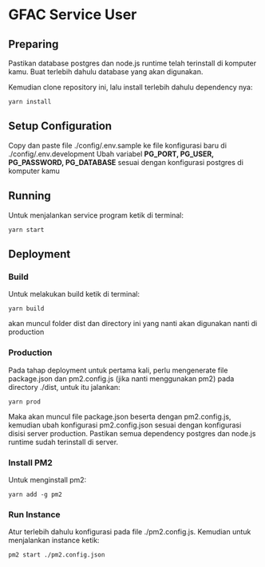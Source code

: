 # GFAC Service User

## Preparing

Pastikan database postgres dan node.js runtime telah terinstall di komputer kamu. Buat terlebih dahulu database yang akan digunakan.

Kemudian clone repository ini, lalu install terlebih dahulu dependency nya:

```
yarn install
```

## Setup Configuration

Copy dan paste file ./config/.env.sample ke file konfigurasi baru di ./config/.env.development
Ubah variabel **PG_PORT, PG_USER, PG_PASSWORD, PG_DATABASE** sesuai dengan konfigurasi postgres di komputer kamu

## Running

Untuk menjalankan service program ketik di terminal:

```
yarn start
```

## Deployment

### Build

Untuk melakukan build ketik di terminal:

```
yarn build
```

akan muncul folder dist dan directory ini yang nanti akan digunakan nanti di production

### Production

Pada tahap deployment untuk pertama kali, perlu mengenerate file package.json dan pm2.config.js (jika nanti menggunakan pm2) pada directory ./dist, untuk itu jalankan:

```
yarn prod
```

Maka akan muncul file package.json beserta dengan pm2.config.js, kemudian ubah konfigurasi pm2.config.json sesuai dengan konfigurasi disisi server production. Pastikan semua dependency postgres dan node.js runtime sudah terinstall di server.

### Install PM2

Untuk menginstall pm2:

```
yarn add -g pm2
```

### Run Instance

Atur terlebih dahulu konfigurasi pada file ./pm2.config.js. Kemudian untuk menjalankan instance ketik:

```
pm2 start ./pm2.config.json
```

